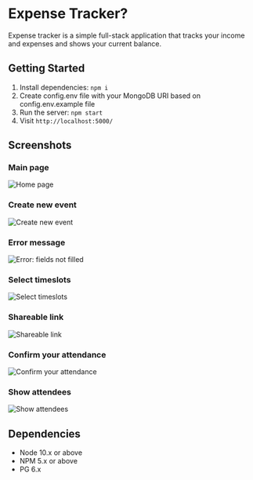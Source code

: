 # Expense Tracker?
Expense tracker is a simple full-stack application that tracks your income and expenses and shows your current balance.

## Getting Started

1. Install dependencies: `npm i`
2. Create config.env file with your MongoDB URI based on config.env.example file
5. Run the server: `npm start`
6. Visit `http://localhost:5000/`

## Screenshots

### Main page
![Home page](https://github.com/nathan-ts/schoodle/blob/main/docs/home.jpg)

### Create new event
![Create new event](https://github.com/nathan-ts/schoodle/blob/main/docs/create-event.jpg)

### Error message
![Error: fields not filled](https://github.com/nathan-ts/schoodle/blob/main/docs/error.jpg)

### Select timeslots
![Select timeslots](https://github.com/nathan-ts/schoodle/blob/main/docs/timeslot-picker.jpg)

### Shareable link
![Shareable link](https://github.com/nathan-ts/schoodle/blob/main/docs/share-link.jpg)

### Confirm your attendance
![Confirm your attendance](https://github.com/nathan-ts/schoodle/blob/main/docs/confirm-attendance.jpg)

### Show attendees
![Show attendees](https://github.com/nathan-ts/schoodle/blob/main/docs/attendees.jpg)


## Dependencies

- Node 10.x or above
- NPM 5.x or above
- PG 6.x
